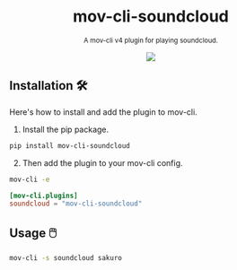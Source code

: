 <div align="center">

  # mov-cli-soundcloud
  <sub>A mov-cli v4 plugin for playing soundcloud.</sub>

  <img src="https://github.com/mov-cli/mov-cli-soundcloud/assets/132799819/7c47b8e1-54d0-44be-abef-e3d82f5848f0">


</div>

## Installation 🛠️
Here's how to install and add the plugin to mov-cli.

1. Install the pip package.
```sh
pip install mov-cli-soundcloud
```
2. Then add the plugin to your mov-cli config.
```sh
mov-cli -e
```
```toml
[mov-cli.plugins]
soundcloud = "mov-cli-soundcloud"
```

## Usage 🖱️
```sh
mov-cli -s soundcloud sakuro
```
